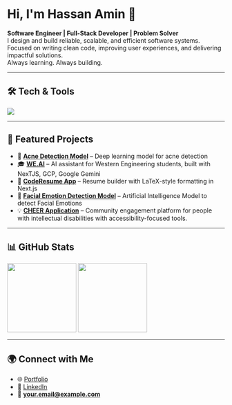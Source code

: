 # Hi, I'm Hassan Amin 👋

**Software Engineer | Full-Stack Developer | Problem Solver**  
I design and build reliable, scalable, and efficient software systems.  
Focused on writing clean code, improving user experiences, and delivering impactful solutions.  
Always learning. Always building.  

---

## 🛠 Tech & Tools  
<p align="left">
  <img src="https://skillicons.dev/icons?i=python,js,ts,react,nextjs,nodejs,java,cpp,gcp,firebase,postgresql,mysql,git,linux,docker&theme=light" />
</p>  

---

## 📌 Featured Projects  
- 🔬 [**Acne Detection Model**](https://github.com/habid22/acne-detection-model) – Deep learning model for acne detection
- 🎓 [**WE.AI**](https://github.com/jpayippa/WE.AI) – AI assistant for Western Engineering students, built with NexTJS, GCP, Google Gemini 
- 📄 [**CodeResume App**](https://github.com/habid22/coderesume-app) – Resume builder with LaTeX-style formatting in Next.js
- 🤖 [**Facial Emotion Detection Model**](https://github.com/ClutchForce/AI-Research) – Artificial Intelligence Model to detect Facial Emotions
- 💡 [**CHEER Application**](https://github.com/habid22/CHEER-Application) – Community engagement platform for people with intellectual disabilities with accessibility-focused tools.  

---

## 📊 GitHub Stats  
<p align="left">
  <img height="160" src="https://github-readme-stats.vercel.app/api?username=habid22&show_icons=true&theme=tokyonight&hide_border=true" />
  <img height="160" src="https://github-readme-stats.vercel.app/api/top-langs/?username=habid22&layout=compact&theme=tokyonight&hide_border=true" />
</p>  

---

## 🌍 Connect with Me  
- 🌐 [Portfolio](https://hassan-amin.vercel.app/)  
- 💼 [LinkedIn](https://linkedin.com/in/yourlinkedin)  
- 📧 **your.email@example.com**  
